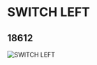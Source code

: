 # SWITCH LEFT
## 18612
![SWITCH LEFT](https://lc-www-live-s.legocdn.com/media/bricks/5/2/6085213.jpg)